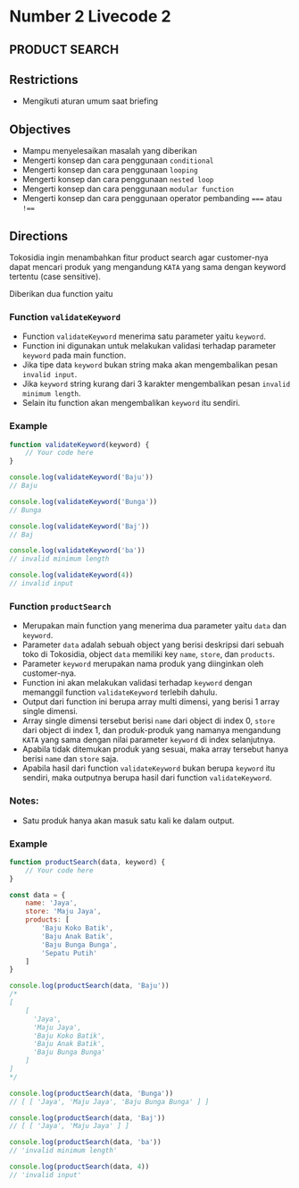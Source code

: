# Number 2 Livecode 2

## **PRODUCT SEARCH**

## Restrictions
- Mengikuti aturan umum saat briefing

## Objectives
- Mampu menyelesaikan masalah yang diberikan
- Mengerti konsep dan cara penggunaan `conditional`
- Mengerti konsep dan cara penggunaan `looping`
- Mengerti konsep dan cara penggunaan `nested loop`
- Mengerti konsep dan cara penggunaan `modular function`
- Mengerti konsep dan cara penggunaan operator pembanding `===` atau `!==`

## Directions

Tokosidia ingin menambahkan fitur product search agar customer-nya dapat mencari produk yang mengandung `KATA` yang sama dengan keyword tertentu (case sensitive).

Diberikan dua function yaitu

### Function `validateKeyword`
- Function `validateKeyword` menerima satu parameter yaitu `keyword`.
- Function ini digunakan untuk melakukan validasi terhadap parameter `keyword` pada main function.
- Jika tipe data `keyword` bukan string maka akan mengembalikan pesan `invalid input`.
- Jika `keyword` string kurang dari 3 karakter mengembalikan pesan `invalid minimum length`.
- Selain itu function akan mengembalikan `keyword` itu sendiri.

### Example
```js
function validateKeyword(keyword) {
    // Your code here
}

console.log(validateKeyword('Baju'))
// Baju

console.log(validateKeyword('Bunga'))
// Bunga

console.log(validateKeyword('Baj'))
// Baj

console.log(validateKeyword('ba'))
// invalid minimum length

console.log(validateKeyword(4))
// invalid input
```

### Function `productSearch`
- Merupakan main function yang menerima dua parameter yaitu `data` dan `keyword`.
- Parameter `data` adalah sebuah object yang berisi deskripsi dari sebuah toko di Tokosidia, object `data` memiliki key `name`, `store`, dan `products`.
- Parameter `keyword` merupakan nama produk yang diinginkan oleh customer-nya.
- Function ini akan melakukan validasi terhadap `keyword` dengan memanggil function `validateKeyword` terlebih dahulu.
- Output dari function ini berupa array multi dimensi, yang berisi 1 array single dimensi.
- Array single dimensi tersebut berisi `name` dari object di index 0, `store` dari object di index 1, dan produk-produk yang namanya mengandung `KATA` yang sama dengan nilai parameter `keyword` di index selanjutnya.
- Apabila tidak ditemukan produk yang sesuai, maka array tersebut hanya berisi `name` dan `store` saja.
- Apabila hasil dari function `validateKeyword` bukan berupa `keyword` itu sendiri, maka outputnya berupa hasil dari function `validateKeyword`.

### Notes:
 - Satu produk hanya akan masuk satu kali ke dalam output.

### Example
```js
function productSearch(data, keyword) {
    // Your code here
}

const data = {
    name: 'Jaya',
    store: 'Maju Jaya',
    products: [
        'Baju Koko Batik',
        'Baju Anak Batik',
        'Baju Bunga Bunga',
        'Sepatu Putih'
    ]
}

console.log(productSearch(data, 'Baju'))
/*
[
    [
      'Jaya',
      'Maju Jaya',      
      'Baju Koko Batik',
      'Baju Anak Batik',
      'Baju Bunga Bunga'
    ]
]
*/

console.log(productSearch(data, 'Bunga'))
// [ [ 'Jaya', 'Maju Jaya', 'Baju Bunga Bunga' ] ]

console.log(productSearch(data, 'Baj'))
// [ [ 'Jaya', 'Maju Jaya' ] ]

console.log(productSearch(data, 'ba'))
// 'invalid minimum length'

console.log(productSearch(data, 4))
// 'invalid input'
```
